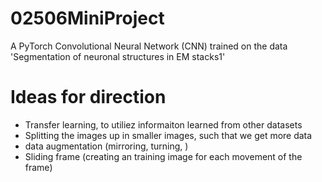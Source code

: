 # 02506MiniProject
A PyTorch Convolutional Neural Network (CNN) trained on the data 'Segmentation of neuronal structures in EM stacks1'



# Ideas for direction
- Transfer learning, to utiliez informaiton learned from other datasets
- Splitting the images up in smaller images, such that we get more data
- data augmentation (mirroring, turning, )
- Sliding frame (creating an training image for each movement of the frame)


